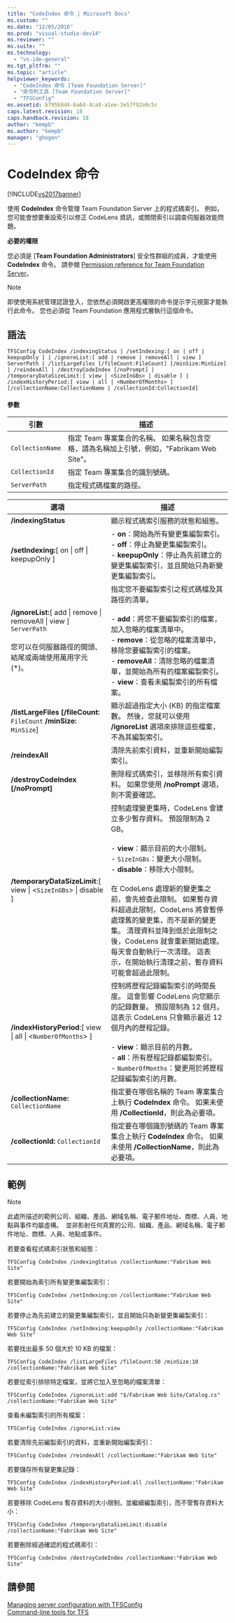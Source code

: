 ```yaml
---
title: "CodeIndex 命令 | Microsoft Docs"
ms.custom: ""
ms.date: "12/05/2016"
ms.prod: "visual-studio-dev14"
ms.reviewer: ""
ms.suite: ""
ms.technology: 
  - "vs-ide-general"
ms.tgt_pltfrm: ""
ms.topic: "article"
helpviewer_keywords: 
  - "CodeIndex 命令 [Team Foundation Server]"
  - "命令列工具 [Team Foundation Server]"
  - "TFSConfig"
ms.assetid: b79568d4-6a64-4ca9-a1ee-3e57f92a9c5c
caps.latest.revision: 18
caps.handback.revision: 18
author: "kempb"
ms.author: "kempb"
manager: "ghogen"
---
```

# CodeIndex 命令
[!INCLUDE[vs2017banner](../code-quality/includes/vs2017banner.md)]

使用 **CodeIndex** 命令管理 Team Foundation Server 上的程式碼索引。  例如，您可能會想要重設索引以修正 CodeLens 資訊，或關閉索引以調查伺服器效能問題。  
  
 **必要的權限**  
  
 您必須是 \[**Team Foundation Administrators**\] 安全性群組的成員，才能使用 **CodeIndex** 命令。  請參閱 [Permission reference for Team Foundation Server](../Topic/Permission%20reference%20for%20Team%20Foundation%20Server.md)。  
  
> [!NOTE]
>  即使使用系統管理認證登入，您依然必須開啟更高權限的命令提示字元視窗才能執行此命令。  您也必須從 Team Foundation 應用程式層執行這個命令。  
  
## 語法  
  
```  
TFSConfig CodeIndex /indexingStatus | /setIndexing:[ on | off | keepupOnly ] | /ignoreList:[ add | remove | removeAll | view ] ServerPath | /listLargeFiles [/fileCount:FileCount] [/minSize:MinSize] | /reindexAll | /destroyCodeIndex [/noPrompt] | /temporaryDataSizeLimit:[ view | <SizeInGBs> | disable ] | /indexHistoryPeriod:[ view | all | <NumberOfMonths> ] [/collectionName:CollectionName | /collectionId:CollectionId]  
```  
  
#### 參數  
  
|**引數**|**描述**|  
|------------|------------|  
|`CollectionName`|指定 Team 專案集合的名稱。  如果名稱包含空格，請為名稱加上引號，例如，"Fabrikam Web Site"。|  
|`CollectionId`|指定 Team 專案集合的識別號碼。|  
|`ServerPath`|指定程式碼檔案的路徑。|  
  
|**選項**|**描述**|  
|------------|------------|  
|**\/indexingStatus**|顯示程式碼索引服務的狀態和組態。|  
|**\/setIndexing:**\[ on &#124; off &#124; keepupOnly \]|-   **on**：開始為所有變更集編製索引。<br />-   **off**：停止為變更集編製索引。<br />-   **keepupOnly**：停止為先前建立的變更集編製索引，並且開始只為新變更集編製索引。|  
|**\/ignoreList:**\[ add &#124; remove &#124; removeAll &#124; view \] `ServerPath`<br /><br /> 您可以在伺服器路徑的開頭、結尾或兩端使用萬用字元 \(\*\)。|指定您不要編製索引之程式碼檔及其路徑的清單。<br /><br /> -   **add**：將您不要編製索引的檔案，加入忽略的檔案清單中。<br />-   **remove**：從忽略的檔案清單中，移除您要編製索引的檔案。<br />-   **removeAll**：清除忽略的檔案清單，並開始為所有的檔案編製索引。<br />-   **view**：查看未編製索引的所有檔案。|  
|**\/listLargeFiles \[\/fileCount:** `FileCount` **\/minSize:** `MinSize`\]|顯示超過指定大小 \(KB\) 的指定檔案數。  然後，您就可以使用 **\/ignoreList** 選項來排除這些檔案，不為其編製索引。|  
|**\/reindexAll**|清除先前索引資料，並重新開始編製索引。|  
|**\/destroyCodeIndex \[\/noPrompt\]**|刪除程式碼索引，並移除所有索引資料。  如果您使用 **\/noPrompt** 選項，則不需要確認。|  
|**\/temporaryDataSizeLimit**:\[ view &#124; \<`SizeInGBs`\> &#124; disable \]|控制處理變更集時，CodeLens 會建立多少暫存資料。  預設限制為 2 GB。<br /><br /> -   **view**：顯示目前的大小限制。<br />-   `SizeInGBs`：變更大小限制。<br />-   **disable**：移除大小限制。<br /><br /> 在 CodeLens 處理新的變更集之前，會先檢查此限制。  如果暫存資料超過此限制，CodeLens 將會暫停處理舊的變更集，而不是新的變更集。  清理資料並降到低於此限制之後，CodeLens 就會重新開始處理。  每天會自動執行一次清理。  這表示，在開始執行清理之前，暫存資料可能會超過此限制。|  
|**\/indexHistoryPeriod**:\[ view &#124; all &#124; \<`NumberOfMonths`\> \]|控制將歷程記錄編製索引的時間長度。  這會影響 CodeLens 向您顯示的記錄數量。  預設限制為 12 個月。  這表示 CodeLens 只會顯示最近 12 個月內的歷程記錄。<br /><br /> -   **view**：顯示目前的月數。<br />-   **all**：所有歷程記錄都編製索引。<br />-   `NumberOfMonths`：變更用於將歷程記錄編製索引的月數。|  
|**\/collectionName:** `CollectionName`|指定要在哪個名稱的 Team 專案集合上執行 **CodeIndex** 命令。  如果未使用 **\/CollectionId**，則此為必要項。|  
|**\/collectionId:** `CollectionId`|指定要在哪個識別號碼的 Team 專案集合上執行 **CodeIndex** 命令。  如果未使用 **\/CollectionName**，則此為必要項。|  
  
## 範例  
  
> [!NOTE]
>  此處所描述的範例公司、組織、產品、網域名稱、電子郵件地址、商標、人員、地點與事件均屬虛構。  並非影射任何真實的公司、組織、產品、網域名稱、電子郵件地址、商標、人員、地點或事件。  
  
 若要查看程式碼索引狀態和組態：  
  
```  
TFSConfig CodeIndex /indexingStatus /collectionName:"Fabrikam Web Site"  
```  
  
 若要開始為索引所有變更集編製索引：  
  
```  
TFSConfig CodeIndex /setIndexing:on /collectionName:"Fabrikam Web Site"  
```  
  
 若要停止為先前建立的變更集編製索引，並且開始只為新變更集編製索引：  
  
```  
TFSConfig CodeIndex /setIndexing:keepupOnly /collectionName:"Fabrikam Web Site"  
```  
  
 若要找出最多 50 個大於 10 KB 的檔案：  
  
```  
TFSConfig CodeIndex /listLargeFiles /fileCount:50 /minSize:10 /collectionName:"Fabrikam Web Site"  
```  
  
 若要從索引排除特定檔案，並將它加入至忽略的檔案清單：  
  
```  
TFSConfig CodeIndex /ignoreList:add "$/Fabrikam Web Site/Catalog.cs" /collectionName:"Fabrikam Web Site"  
```  
  
 查看未編製索引的所有檔案：  
  
```  
TFSConfig CodeIndex /ignoreList:view  
```  
  
 若要清除先前編製索引的資料，並重新開始編製索引：  
  
```  
TFSConfig CodeIndex /reindexAll /collectionName:"Fabrikam Web Site"  
```  
  
 若要儲存所有變更集記錄：  
  
```  
TFSConfig CodeIndex /indexHistoryPeriod:all /collectionName:"Fabrikam Web Site"  
```  
  
 若要移除 CodeLens 暫存資料的大小限制，並繼續編製索引，而不管暫存資料大小：  
  
```  
TFSConfig CodeIndex /temporaryDataSizeLimit:disable /collectionName:"Fabrikam Web Site"  
```  
  
 若要刪除經過確認的程式碼索引：  
  
```  
TFSConfig CodeIndex /destroyCodeIndex /collectionName:"Fabrikam Web Site"  
```  
  
## 請參閱  
 [Managing server configuration with TFSConfig](http://msdn.microsoft.com/zh-tw/94424190-3b6b-4f33-a6b6-5807f4225b62)   
 [Command\-line tools for TFS](http://msdn.microsoft.com/zh-tw/be8c997a-b97b-4e59-97f5-04db0a601a6c)
